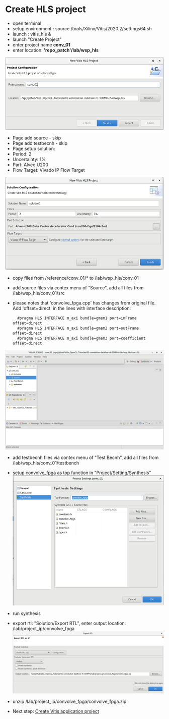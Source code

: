 # Create HLS project


* open terminal
* setup environment : source /tools/Xilinx/Vitis/2020.2/settings64.sh 
* launch :           vitis_hls &
* launch "Create Project"
* enter project name  __conv_01__
* enter location:  __'repo_patch'/lab/wsp_hls__

![new_hls_project](./new_hls_project.png)

* Page add source - skip
* Page add testbecnh - skip
* Page setup solution:
* Period: 2
* Uncertainty: 1%
* Part: Alveo U200
* Flow Target: Vivado IP Flow Target

![add_hls_project](./hls_setup_solution.png)

* copy files from  <path>/reference/conv_01/* to <path>/lab/wsp_hls/conv_01
* add source files via contex menu of "Source", add all files from <path>/lab/wsp_hls/conv_01/src
* please notes that 'convolve_fpga.cpp' has changes from original file. Add 'offset=direct' in the lines with interface description: 

        #pragma HLS INTERFACE m_axi bundle=gmem1 port=inFrame offset=direct
        #pragma HLS INTERFACE m_axi bundle=gmem2 port=outFrame offset=direct
        #pragma HLS INTERFACE m_axi bundle=gmem3 port=coefficient offset=direct

![hls_add_files](./hls_add_files.png)
* add testbecnh files via contex menu of "Test Becnh", add all files from <path>/lab/wsp_hls/conv_01/testbench
* setup convolve_fpga as top function in "Project/Setting/Synthesis"
![hls_setup_synthesis](./hls_setup_synthesis.png)
* run synthesis
* export rtl: "Solution/Export RTL", enter output location: <path>/lab/project_ip/convolve_fpga
![hls_export_rtl](./hls_export_rtl.png)
* unzip <path>/lab/project_ip/convolve_fpga/convolve_fpga.zip


* Next step:  [Create Vitis application project](./create_app_project.md) 


